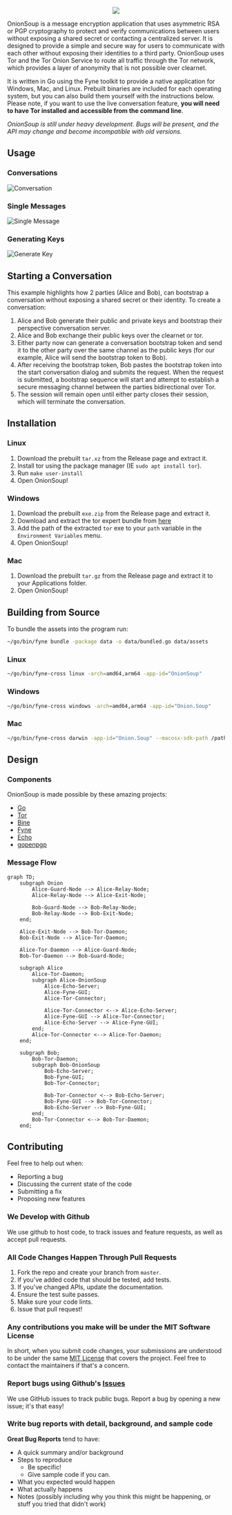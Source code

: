 <p align="center">
  <img src="./docs/logo.png">
</p>

OnionSoup is a message encryption application that uses asymmetric RSA or PGP cryptography to protect and verify communications between users without exposing a shared secret or contacting a centralized server.  It is designed to provide a simple and secure way for users to communicate with each other without exposing their identities to a third party. OnionSoup uses Tor and the Tor Onion Service to route all traffic through the Tor network, which provides a layer of anonymity that is not possible over clearnet. 

It is written in Go using the Fyne toolkit to provide a native application for Windows, Mac, and Linux. Prebuilt binaries are included for each operating system, but you can also build them yourself with the instructions below. Please note, if you want to use the live conversation feature, **you will need to have Tor installed and accessible from the command line**.

*OnionSoup is still under heavy development. Bugs will be present, and the API may change and become incompatible with old versions.*
## Usage

### Conversations
![Conversation](docs/conversation.gif)

### Single Messages
![Single Message](docs/single_message.gif)

### Generating Keys 
![Generate Key](docs/generate_key.gif)

## Starting a Conversation
This example highlights how 2 parties (Alice and Bob), can bootstrap a conversation without exposing a shared secret or their identity. To create a conversation:
1. Alice and Bob generate their public and private keys and bootstrap their perspective conversation server.
2. Alice and Bob exchange their public keys over the clearnet or tor. 
3. Either party now can generate a conversation bootstrap token and send it to the other party over the same channel as the public keys (for our example, Alice will send the bootstrap token to Bob).
4. After receiving the bootstrap token, Bob pastes the bootstrap token into the start conversation dialog and submits the request. When the request is submitted, a bootstrap sequence will start and attempt to establish a secure messaging channel between the parties bidirectional over Tor. 
5. The session will remain open until either party closes their session, which will terminate the conversation.

## Installation

### Linux
1. Download the prebuilt `tar.xz` from the Release page and extract it.
2. Install tor using the package manager (IE `sudo apt install tor`).
3. Run `make user-install` 
4. Open OnionSoup!

### Windows
1. Download the prebuilt `exe.zip` from the Release page and extract it.
2. Download and extract the tor expert bundle from [here](https://www.torproject.org/download/tor/) 
3. Add the path of the extracted `tor` exe to your `path` variable in the `Environment Variables` menu.
4. Open OnionSoup!

### Mac
1. Download the prebuilt `tar.gz` from the Release page and extract it to your Applications folder.
2. Open OnionSoup!

## Building from Source

To bundle the assets into the program run:
```bash
~/go/bin/fyne bundle -package data -o data/bundled.go data/assets
```

### Linux
```bash
~/go/bin/fyne-cross linux -arch=amd64,arm64 -app-id="OnionSoup"
```

### Windows
```bash
~/go/bin/fyne-cross windows -arch=amd64,arm64 -app-id="Onion.Soup"
```

### Mac
```bash
~/go/bin/fyne-cross darwin -app-id="Onion.Soup" --macosx-sdk-path /path/to/macos-sdk/MacOSX12.3.sdk
```


## Design

### Components
OnionSoup is made possible by these amazing projects:
- [Go](https://go.dev/)
- [Tor](https://www.torproject.org/)
- [Bine](https://github.com/cretz/bine)
- [Fyne](https://fyne.io/)
- [Echo](https://echo.labstack.com/)
- [gopenpgp](https://github.com/ProtonMail/gopenpgp)

### Message Flow
```mermaid
graph TD;
    subgraph Onion
        Alice-Guard-Node --> Alice-Relay-Node;
        Alice-Relay-Node --> Alice-Exit-Node;

        Bob-Guard-Node --> Bob-Relay-Node;
        Bob-Relay-Node --> Bob-Exit-Node;
    end;

    Alice-Exit-Node --> Bob-Tor-Daemon;
    Bob-Exit-Node --> Alice-Tor-Daemon;

    Alice-Tor-Daemon --> Alice-Guard-Node;
    Bob-Tor-Daemon --> Bob-Guard-Node;

    subgraph Alice
        Alice-Tor-Daemon;
        subgraph Alice-OnionSoup
            Alice-Echo-Server;
            Alice-Fyne-GUI;
            Alice-Tor-Connector;

            Alice-Tor-Connector <--> Alice-Echo-Server;
            Alice-Fyne-GUI --> Alice-Tor-Connector;
            Alice-Echo-Server --> Alice-Fyne-GUI;
        end;
        Alice-Tor-Connector <--> Alice-Tor-Daemon;
    end;

    subgraph Bob; 
        Bob-Tor-Daemon;
        subgraph Bob-OnionSoup
            Bob-Echo-Server;
            Bob-Fyne-GUI;
            Bob-Tor-Connector;

            Bob-Tor-Connector <--> Bob-Echo-Server;
            Bob-Fyne-GUI --> Bob-Tor-Connector;
            Bob-Echo-Server --> Bob-Fyne-GUI;
        end;
        Bob-Tor-Connector <--> Bob-Tor-Daemon;
    end;
```

## Contributing
Feel free to help out when:

- Reporting a bug
- Discussing the current state of the code
- Submitting a fix
- Proposing new features

### We Develop with Github
We use github to host code, to track issues and feature requests, as well as accept pull requests.

### All Code Changes Happen Through Pull Requests
1. Fork the repo and create your branch from `master`.
2. If you've added code that should be tested, add tests.
3. If you've changed APIs, update the documentation.
4. Ensure the test suite passes.
5. Make sure your code lints.
6. Issue that pull request!

### Any contributions you make will be under the MIT Software License
In short, when you submit code changes, your submissions are understood to be under the same [MIT License](http://choosealicense.com/licenses/mit/) that covers the project. Feel free to contact the maintainers if that's a concern.

### Report bugs using Github's [Issues](https://github.com/JustinTimperio/onionsoup/issues)
We use GitHub issues to track public bugs. Report a bug by opening a new issue; it's that easy!

### Write bug reports with detail, background, and sample code
**Great Bug Reports** tend to have:

- A quick summary and/or background
- Steps to reproduce
  - Be specific!
  - Give sample code if you can.
- What you expected would happen
- What actually happens
- Notes (possibly including why you think this might be happening, or stuff you tried that didn't work)